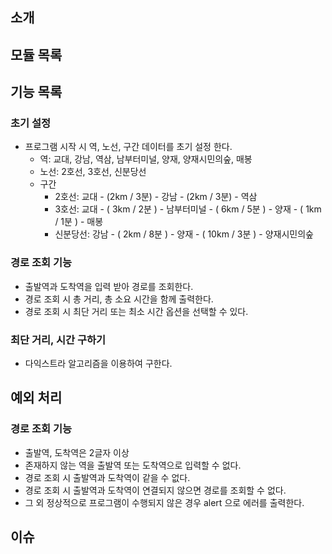 ## 소개

## 모듈 목록

## 기능 목록

### 초기 설정
- 프로그램 시작 시 역, 노선, 구간 데이터를 초기 설정 한다.
  - 역: 교대, 강남, 역삼, 남부터미널, 양재, 양재시민의숲, 매봉
  - 노선: 2호선, 3호선, 신분당선
  - 구간
    - 2호선: 교대 - (2km / 3분) - 강남 - (2km / 3분) - 역삼
    - 3호선: 교대 - ( 3km / 2분 ) - 남부터미널 - ( 6km / 5분 ) - 양재 - ( 1km / 1분 ) - 매봉
    - 신분당선: 강남 - ( 2km / 8분 ) - 양재 - ( 10km / 3분 ) - 양재시민의숲

### 경로 조회 기능
- 출발역과 도착역을 입력 받아 경로를 조회한다.
- 경로 조회 시 총 거리, 총 소요 시간을 함께 출력한다.
- 경로 조회 시 최단 거리 또는 최소 시간 옵션을 선택할 수 있다.

### 최단 거리, 시간 구하기
- 다익스트라 알고리즘을 이용하여 구한다.

## 예외 처리

### 경로 조회 기능
- 출발역, 도착역은 2글자 이상
- 존재하지 않는 역을 출발역 또는 도착역으로 입력할 수 없다.
- 경로 조회 시 출발역과 도착역이 같을 수 없다.
- 경로 조회 시 출발역과 도착역이 연결되지 않으면 경로를 조회할 수 없다.
- 그 외 정상적으로 프로그램이 수행되지 않은 경우 alert 으로 에러를 출력한다.

## 이슈